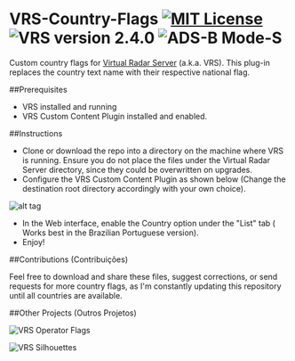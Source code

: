 # VRS-Country-Flags [![MIT License](http://b.repl.ca/v1/License-MIT-red.png)](LICENSE) ![VRS version 2.4.0](http://b.repl.ca/v1/VRS_version-2.4.0-blue.png) ![ADS-B Mode-S](http://b.repl.ca/v1/ADS--B-Mode--S-lightgrey.png)

Custom country flags for [Virtual Radar Server](https://www.virtualradarserver.co.uk "Virtual Radar Server's Homepage") (a.k.a. VRS). This plug-in replaces the country text name with their respective national flag.

##Prerequisites
- VRS installed and running
- VRS Custom Content Plugin installed and enabled.

##Instructions

- Clone or download the repo into a directory on the machine where VRS is running. Ensure you do not place the files under the Virtual Radar Server directory, since they could be overwritten on upgrades.
- Configure the VRS Custom Content Plugin as shown below (Change the destination root directory accordingly with your own choice).

![alt tag](https://github.com/dedevillela/VRS-Country-Flags/blob/master/vrs-custom-content-options.png)

- In the Web interface, enable the Country option under the "List" tab ( Works best in the Brazilian Portuguese version).
- Enjoy!

##Contributions (Contribuições)

Feel free to download and share these files, suggest corrections, or send requests for more country flags, as I'm constantly updating this repository until all countries are available.

##Other Projects (Outros Projetos)

![VRS Operator Flags](http://b.repl.ca/v1/VRS-Operator_Flags-red.png)

![VRS Silhouettes](http://b.repl.ca/v1/VRS-Silhouettes-brightgreen.png)


